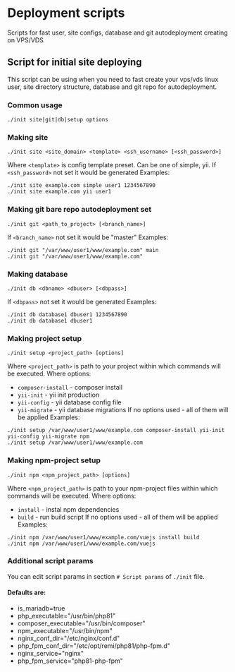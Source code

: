 # Deployment scripts

Scripts for fast user, site configs, database and git autodeployment creating on VPS/VDS

## Script for initial site deploying

This script can be using when you need to fast create your vps/vds linux user,
site directory structure, database and git repo for autodeployment.

### Common usage
```shell
./init site|git|db|setup options
```

### Making site
```shell
./init site <site_domain> <template> <ssh_username> [<ssh_password>]
```
Where `<template>` is config template preset. Can be one of simple, yii.
If `<ssh_password>` not set it would be generated
Examples:
```shell
./init site example.com simple user1 1234567890
./init site example.com yii user1
```

### Making git bare repo autodeployment set
```shell
./init git <path_to_project> [<branch_name>]
```
If `<branch_name>` not set it would be "master"
Examples:
```shell
./init git "/var/www/user1/www/example.com" main
./init git "/var/www/user1/www/example.com"
```

### Making database
```shell
./init db <dbname> <dbuser> [<dbpass>]
```
If `<dbpass>` not set it would be generated
Examples:
```shell
./init db database1 dbuser1 1234567890
./init db database1 dbuser1
```

### Making project setup
```shell
./init setup <project_path> [options]
```
Where `<project_path>` is path to your project within which commands will be executed.
Where options:
- `composer-install` - composer install
- `yii-init` - yii init production
- `yii-config` - yii database config file
- `yii-migrate` - yii database migrations
If no options used - all of them will be applied
Examples:
```shell
./init setup /var/www/user1/www/example.com composer-install yii-init yii-config yii-migrate npm
./init setup /var/www/user1/www/example.com
```

### Making npm-project setup
```shell
./init npm <npm_project_path> [options]
```
Where `<npm_project_path>` is path to your npm-project files within which commands will be executed.
Where options:
- `install` - instal npm dependencies
- `build` - run build script
If no options used - all of them will be applied
Examples:
```shell
./init npm /var/www/user1/www/example.com/vuejs install build
./init npm /var/www/user1/www/example.com/vuejs
```

### Additional script params
You can edit script params in section `# Script params` of `./init` file.

#### Defaults are:
- is_mariadb=true
- php_executable="/usr/bin/php81"
- composer_executable="/usr/bin/composer"
- npm_executable="/usr/bin/npm"
- nginx_conf_dir="/etc/nginx/conf.d"
- php_fpm_conf_dir="/etc/opt/remi/php81/php-fpm.d"
- nginx_service="nginx"
- php_fpm_service="php81-php-fpm"